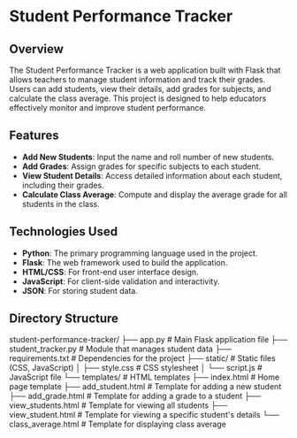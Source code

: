 # Student Performance Tracker

## Overview
The Student Performance Tracker is a web application built with Flask that allows teachers to manage student information and track their grades. Users can add students, view their details, add grades for subjects, and calculate the class average. This project is designed to help educators effectively monitor and improve student performance.

## Features
- **Add New Students**: Input the name and roll number of new students.
- **Add Grades**: Assign grades for specific subjects to each student.
- **View Student Details**: Access detailed information about each student, including their grades.
- **Calculate Class Average**: Compute and display the average grade for all students in the class.

## Technologies Used
- **Python**: The primary programming language used in the project.
- **Flask**: The web framework used to build the application.
- **HTML/CSS**: For front-end user interface design.
- **JavaScript**: For client-side validation and interactivity.
- **JSON**: For storing student data.

## Directory Structure
student-performance-tracker/ ├── app.py # Main Flask application file ├── student_tracker.py # Module that manages student data ├── requirements.txt # Dependencies for the project ├── static/ # Static files (CSS, JavaScript) │ ├── style.css # CSS stylesheet │ └── script.js # JavaScript file └── templates/ # HTML templates ├── index.html # Home page template ├── add_student.html # Template for adding a new student ├── add_grade.html # Template for adding a grade to a student ├── view_students.html # Template for viewing all students ├── view_student.html # Template for viewing a specific student's details └── class_average.html # Template for displaying class average

